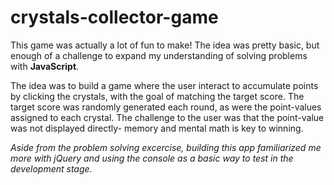 # crystals-collector-game

This game was actually a lot of fun to make! The idea was pretty basic, but enough of a challenge to expand my understanding of solving problems with **JavaScript**.

The idea was to build a game where the user interact to accumulate points by clicking the crystals, with the goal of matching the target score. The target score was randomly generated each round, as were the point-values assigned to each crystal. The challenge to the user was that the point-value was not displayed directly- memory and mental math is key to winning.

*Aside from the problem solving excercise, building this app familiarized me more with jQuery and using the console as a basic way to test in the development stage.*
